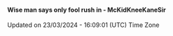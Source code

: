#### Wise man says only fool rush in - McKidKneeKaneSir
Updated on 23/03/2024 - 16:09:01 (UTC) Time Zone
